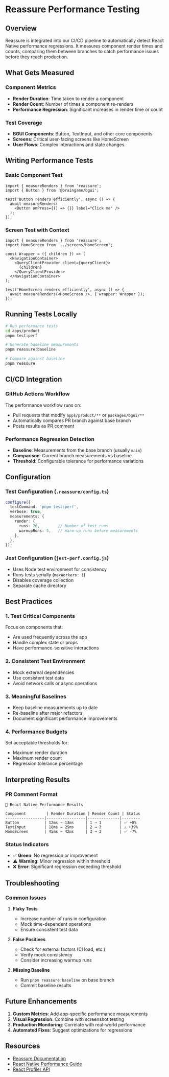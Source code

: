 # Reassure Performance Testing

## Overview

Reassure is integrated into our CI/CD pipeline to automatically detect React Native performance regressions. It measures component render times and counts, comparing them between branches to catch performance issues before they reach production.

## What Gets Measured

### Component Metrics
- **Render Duration**: Time taken to render a component
- **Render Count**: Number of times a component re-renders
- **Performance Regression**: Significant increases in render time or count

### Test Coverage
- **BGUI Components**: Button, TextInput, and other core components
- **Screens**: Critical user-facing screens like HomeScreen
- **User Flows**: Complex interactions and state changes

## Writing Performance Tests

### Basic Component Test
```tsx
import { measureRenders } from 'reassure';
import { Button } from '@braingame/bgui';

test('Button renders efficiently', async () => {
  await measureRenders(
    <Button onPress={() => {}} label="Click me" />
  );
});
```

### Screen Test with Context
```tsx
import { measureRenders } from 'reassure';
import HomeScreen from '../screens/HomeScreen';

const Wrapper = ({ children }) => (
  <NavigationContainer>
    <QueryClientProvider client={queryClient}>
      {children}
    </QueryClientProvider>
  </NavigationContainer>
);

test('HomeScreen renders efficiently', async () => {
  await measureRenders(<HomeScreen />, { wrapper: Wrapper });
});
```

## Running Tests Locally

```bash
# Run performance tests
cd apps/product
pnpm test:perf

# Generate baseline measurements
pnpm reassure:baseline

# Compare against baseline
pnpm reassure
```

## CI/CD Integration

### GitHub Actions Workflow
The performance workflow runs on:
- Pull requests that modify `apps/product/**` or `packages/bgui/**`
- Automatically compares PR branch against base branch
- Posts results as PR comment

### Performance Regression Detection
- **Baseline**: Measurements from the base branch (usually `main`)
- **Comparison**: Current branch measurements vs baseline
- **Threshold**: Configurable tolerance for performance variations

## Configuration

### Test Configuration (`.reassure/config.ts`)
```typescript
configure({
  testCommand: 'pnpm test:perf',
  verbose: true,
  measurements: {
    render: {
      runs: 20,        // Number of test runs
      warmupRuns: 5,   // Warm-up runs before measurements
    },
  },
});
```

### Jest Configuration (`jest-perf.config.js`)
- Uses Node test environment for consistency
- Runs tests serially (`maxWorkers: 1`)
- Disables coverage collection
- Separate cache directory

## Best Practices

### 1. Test Critical Components
Focus on components that:
- Are used frequently across the app
- Handle complex state or props
- Have performance-sensitive interactions

### 2. Consistent Test Environment
- Mock external dependencies
- Use consistent test data
- Avoid network calls or async operations

### 3. Meaningful Baselines
- Keep baseline measurements up to date
- Re-baseline after major refactors
- Document significant performance improvements

### 4. Performance Budgets
Set acceptable thresholds for:
- Maximum render duration
- Maximum render count
- Regression tolerance percentage

## Interpreting Results

### PR Comment Format
```
📱 React Native Performance Results

Component         | Render Duration | Render Count | Status
-----------------|-----------------|--------------|--------
Button           | 12ms → 13ms     | 1 → 1        | ✅ +8%
TextInput        | 18ms → 25ms     | 2 → 3        | ⚠️ +39%
HomeScreen       | 45ms → 42ms     | 3 → 3        | ✅ -7%
```

### Status Indicators
- ✅ **Green**: No regression or improvement
- ⚠️ **Warning**: Minor regression within threshold
- ❌ **Error**: Significant regression exceeding threshold

## Troubleshooting

### Common Issues

1. **Flaky Tests**
   - Increase number of runs in configuration
   - Mock time-dependent operations
   - Ensure consistent test data

2. **False Positives**
   - Check for external factors (CI load, etc.)
   - Verify mock consistency
   - Consider increasing warmup runs

3. **Missing Baseline**
   - Run `pnpm reassure:baseline` on base branch
   - Commit baseline results

## Future Enhancements

1. **Custom Metrics**: Add app-specific performance measurements
2. **Visual Regression**: Combine with screenshot testing
3. **Production Monitoring**: Correlate with real-world performance
4. **Automated Fixes**: Suggest optimizations for regressions

## Resources

- [Reassure Documentation](https://github.com/callstack/reassure)
- [React Native Performance Guide](https://reactnative.dev/docs/performance)
- [React Profiler API](https://react.dev/reference/react/Profiler)